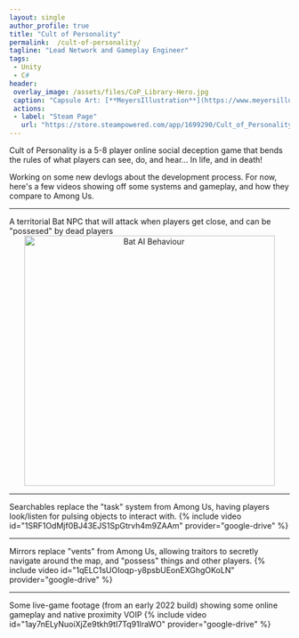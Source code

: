 ```yaml
---
layout: single
author_profile: true
title: "Cult of Personality"
permalink:  /cult-of-personality/
tagline: "Lead Network and Gameplay Engineer"
tags: 
 - Unity 
 - C#
header: 
 overlay_image: /assets/files/CoP_Library-Hero.jpg  
 caption: "Capsule Art: [**MeyersIllustration**](https://www.meyersillustration.com/)"
 actions:
 - label: "Steam Page"
   url: "https://store.steampowered.com/app/1699290/Cult_of_Personality/"
---
```

<!---
[**Cult of Personality is Out NOW on Steam**](https://store.steampowered.com/app/1699290/Cult_of_Personality/)
-->
Cult of Personality is a 5-8 player online social deception game that bends the rules of what players can see, do, and hear... In life, and in death!

Working on some new devlogs about the development process. For now, here's a few videos showing off some systems and gameplay, and how they compare to Among Us.
<hr class="rounded">
A territorial Bat NPC that will attack when players get close, and can be "possesed" by dead players
<center><image src="/assets/files/batTutorial.gif" alt="Bat AI Behaviour" width="450"/> </center>

<hr class="rounded">
Searchables replace the "task" system from Among Us, having players look/listen for pulsing objects to interact with.
{% include video id="1SRF1OdMjf0BJ43EJS1SpGtrvh4m9ZAAm" provider="google-drive" %}
<hr class="rounded">
Mirrors replace "vents" from Among Us, allowing traitors to secretly navigate around the map, and "possess" things and other players.
{% include video id="1qELC1sUOIoqp-y8psbUEonEXGhgOKoLN" provider="google-drive" %}
<hr class="rounded">
Some live-game footage (from an early 2022 build) showing some online gameplay and native proximity VOIP
{% include video id="1ay7nELyNuoiXjZe9tkh9tI7Tq91lraWO" provider="google-drive" %}